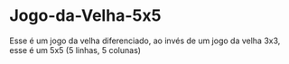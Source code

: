 # Jogo-da-Velha-5x5

Esse é um jogo da velha diferenciado, ao invés de um jogo da velha 3x3, esse é um 5x5 (5 linhas, 5 colunas) 
